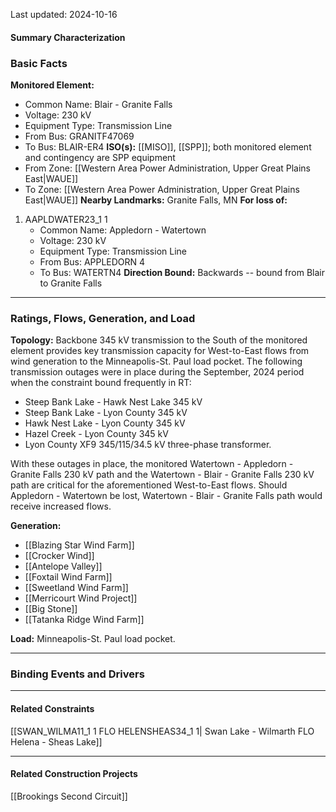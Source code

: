 Last updated: 2024-10-16
#### Summary Characterization
### Basic Facts
**Monitored Element:**
- Common Name: Blair - Granite Falls
- Voltage: 230 kV
- Equipment Type: Transmission Line
- From Bus: GRANITF47069
- To Bus: BLAIR-ER4
**ISO(s):** [[MISO]], [[SPP]]; both monitored element and contingency are SPP equipment
- From Zone: [[Western Area Power Administration, Upper Great Plains East|WAUE]]
- To Zone: [[Western Area Power Administration, Upper Great Plains East|WAUE]]
**Nearby Landmarks:** Granite Falls, MN
**For loss of:**
1. AAPLDWATER23_1 1
	- Common Name: Appledorn - Watertown
    - Voltage: 230 kV
	- Equipment Type: Transmission Line
    - From Bus: APPLEDORN 4
    - To Bus: WATERTN4
**Direction Bound:** Backwards -- bound from Blair to Granite Falls
---
### Ratings, Flows, Generation, and Load
**Topology:**
Backbone 345 kV transmission to the South of the monitored element provides key transmission capacity for West-to-East flows from wind generation to the Minneapolis-St. Paul load pocket. The following transmission outages were in place during the September, 2024 period when the constraint bound frequently in RT:
- Steep Bank Lake - Hawk Nest Lake 345 kV
- Steep Bank Lake - Lyon County 345 kV
- Hawk Nest Lake - Lyon County 345 kV
- Hazel Creek - Lyon County 345 kV
- Lyon County XF9 345/115/34.5 kV three-phase transformer.

With these outages in place, the monitored Watertown - Appledorn - Granite Falls 230 kV path and the Watertown - Blair - Granite Falls 230 kV path are critical for the aforementioned West-to-East flows. Should Appledorn - Watertown be lost, Watertown - Blair - Granite Falls path would receive increased flows.

**Generation:**
- [[Blazing Star Wind Farm]]
- [[Crocker Wind]]
- [[Antelope Valley]]
- [[Foxtail Wind Farm]]
- [[Sweetland Wind Farm]]
- [[Merricourt Wind Project]]
- [[Big Stone]]
- [[Tatanka Ridge Wind Farm]]

**Load:**
Minneapolis-St. Paul load pocket.

---
### Binding Events and Drivers

---
#### Related Constraints
[[SWAN_WILMA11_1 1 FLO HELENSHEAS34_1 1| Swan Lake - Wilmarth FLO Helena - Sheas Lake]]

---
#### Related Construction Projects
[[Brookings Second Circuit]]
